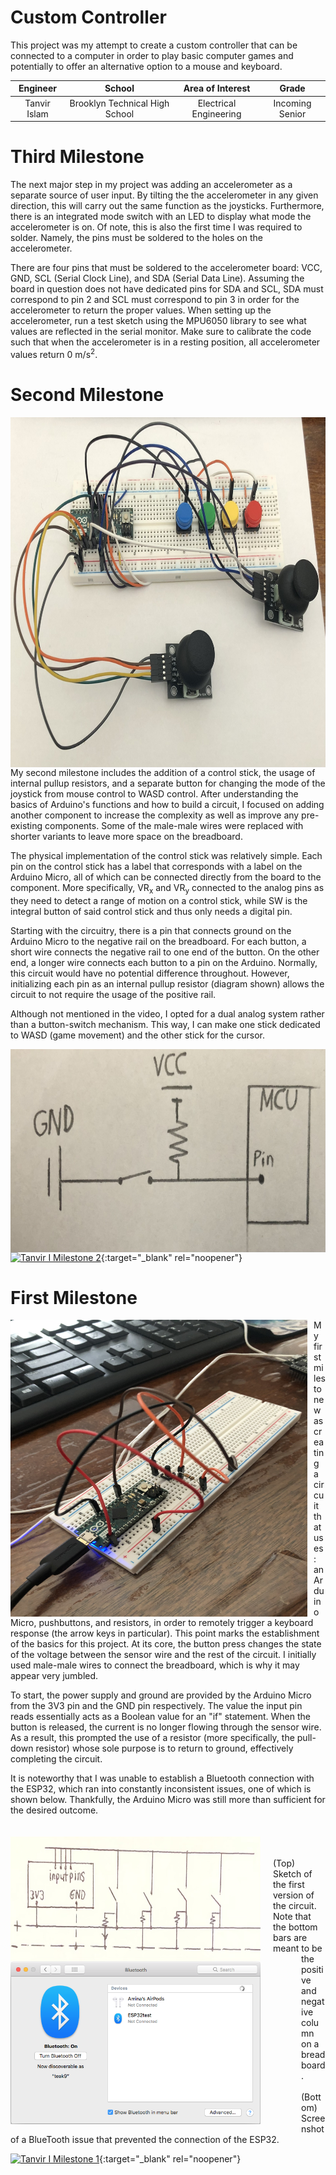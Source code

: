 ﻿# Custom Controller 

This project was my attempt to create a custom controller that can be connected to a computer in order to play basic computer games and potentially to offer an alternative option to a mouse and keyboard.

| **Engineer** | **School** | **Area of Interest** | **Grade** |
|:--:|:--:|:--:|:--:|
| Tanvir Islam | Brooklyn Technical High School | Electrical Engineering | Incoming Senior

# Third Milestone

<HTML>
  
  The next major step in my project was adding an accelerometer as a separate source of user input. By tilting the the accelerometer in any given direction, this will carry out the same function as the joysticks. Furthermore, there is an integrated mode switch with an LED to display what mode the accelerometer is on. Of note, this is also the first time I was required to solder. Namely, the pins must be soldered to the holes on the accelerometer.
  
  There are four pins that must be soldered to the accelerometer board: VCC, GND, SCL (Serial Clock Line), and SDA (Serial Data Line). Assuming the board in question does not have dedicated pins for SDA and SCL, SDA must correspond to pin 2 and SCL must correspond to pin 3 in order for the accelerometer to return the proper values. When setting up the accelerometer, run a test sketch using the MPU6050 library to see what values are reflected in the serial monitor. Make sure to calibrate the code such that when the accelerometer is in a resting position, all accelerometer values return 0 m/s<sup>2</sup>.
  
</HTML>

# Second Milestone

<HTML>

<img src="images_folder/IMG-2232.jpg" height=560 width=510 align=right style="float:right; padding-left:10px">
  
  My second milestone includes the addition of a control stick, the usage of internal pullup resistors, and a separate button for changing the mode of the joystick from mouse control to WASD control. After understanding the basics of Arduino's functions and how to build a circuit, I focused on adding another component to increase the complexity as well as improve any pre-existing components. Some of the male-male wires were replaced with shorter variants to leave more space on the breadboard.
   
  The physical implementation of the control stick was relatively simple. Each pin on the control stick has a label that corresponds with a label on the Arduino Micro, all of which can be connected directly from the board to the component. More specifically, VR<sub>x</sub> and VR<sub>y</sub> connected to the analog pins as they need to detect a range of motion on a control stick, while SW is the integral button of said control stick and thus only needs a digital pin.
  
  Starting with the circuitry, there is a pin that connects ground on the Arduino Micro to the negative rail on the breadboard. For each button, a short wire connects the negative rail to one end of the button. On the other end, a longer wire connects each button to a pin on the Arduino. Normally, this circuit would have no potential difference throughout. However, initializing each pin as an internal pullup resistor (diagram shown) allows the circuit to not require the usage of the positive rail.
  
  Although not mentioned in the video, I opted for a dual analog system rather than a button-switch mechanism. This way, I can make one stick dedicated to WASD (game movement) and the other stick for the cursor.

<img src="images_folder/IMG-2229.jpg" height=325 width=525 align=left style="float:left; padding-right:10px">
  
</HTML>

[![Tanvir I Milestone 2](https://res.cloudinary.com/marcomontalbano/image/upload/v1626876927/video_to_markdown/images/youtube--iPxXEkMKDf8-c05b58ac6eb4c4700831b2b3070cd403.jpg)](https://www.youtube.com/watch?v=iPxXEkMKDf8 "Tanvir I Milestone 2"){:target="_blank" rel="noopener"}

# First Milestone

<HTML>
  
<img src="images_folder/IMG-2207.jpg" height=475 width=475 align=left style="float:left; padding-right:10px">
  
  My first milestone was creating a circuit that uses: an Arduino Micro, pushbuttons, and resistors, in order to remotely trigger a keyboard response (the arrow keys in particular). This point marks the establishment of the basics for this project. At its core, the button press changes the state of the voltage between the sensor wire and the rest of the circuit. I initially used male-male wires to connect the breadboard, which is why it may appear very jumbled.
 
  To start, the power supply and ground are provided by the Arduino Micro from the 3V3 pin and the GND pin respectively. The value the input pin reads essentially acts as a Boolean value for an "if" statement. When the button is released, the current is no longer flowing through the sensor wire. As a result, this prompted the use of a resistor (more specifically, the pull-down resistor) whose sole purpose is to return to ground, effectively completing the circuit.
  
  It is noteworthy that I was unable to establish a Bluetooth connection with the ESP32, which ran into constantly inconsistent issues, one of which is shown below. Thankfully, the Arduino Micro was still more than sufficient for the desired outcome.
  <br>
  <br>
  <br>
  <img src="images_folder/IMG-2225.jpg" height=200 width=400 align=left style="float:left; padding-right:20px">
  <img src="images_folder/ESP32 BlueTooth Issue.png" width=400 style="float:left; padding-right:65px">
  <br>
  <br>
  (Top) Sketch of the first version of the circuit. Note that the bottom bars are meant to be the positive and negative column on a breadboard.
  <br>
  <br>
  (Bottom) Screenshot of a BlueTooth issue that prevented the connection of the ESP32.
  
</HTML>

  
[![Tanvir I Milestone 1](https://res.cloudinary.com/marcomontalbano/image/upload/v1626222369/video_to_markdown/images/youtube--pSd6XLdJq5s-c05b58ac6eb4c4700831b2b3070cd403.jpg)](https://www.youtube.com/watch?v=pSd6XLdJq5s "Tanvir I Milestone 1"){:target="_blank" rel="noopener"}

  
